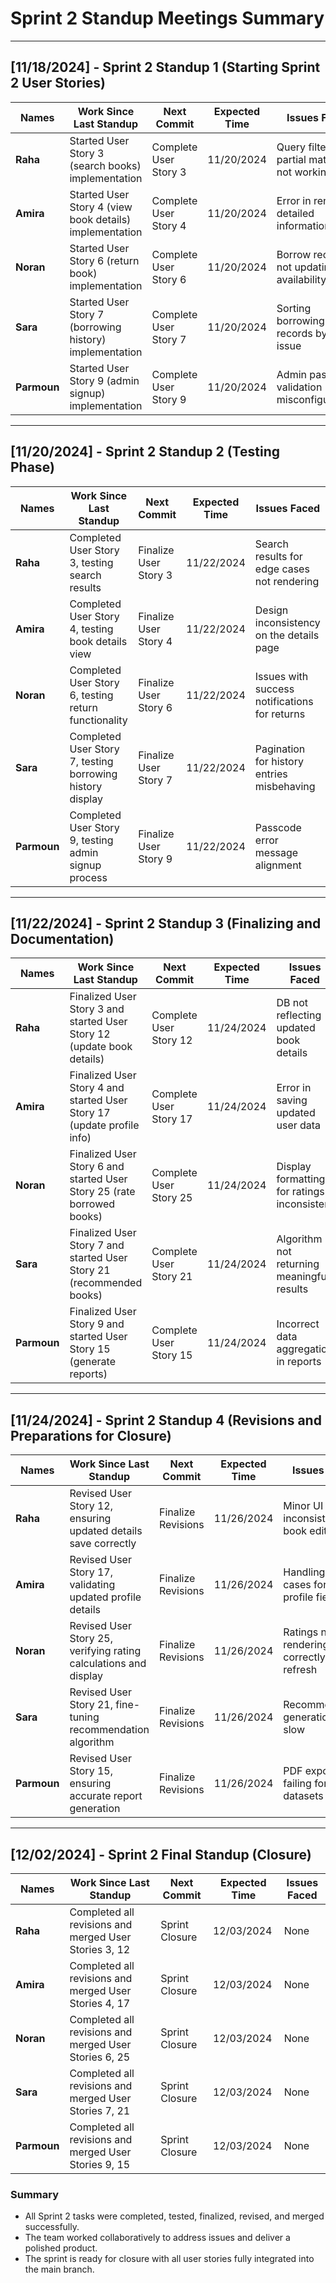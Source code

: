 # Sprint 2 Standup Meetings Summary

---

## [11/18/2024] - Sprint 2 Standup 1 (Starting Sprint 2 User Stories)

| **Names**   | **Work Since Last Standup**                                              | **Next Commit**          | **Expected Time** | **Issues Faced**                              |
|-------------|-------------------------------------------------------------------------|--------------------------|-------------------|-----------------------------------------------|
| **Raha**    | Started User Story 3 (search books) implementation                      | Complete User Story 3    | 11/20/2024        | Query filter for partial matches not working  |
| **Amira**   | Started User Story 4 (view book details) implementation                 | Complete User Story 4    | 11/20/2024        | Error in rendering detailed information       |
| **Noran**   | Started User Story 6 (return book) implementation                       | Complete User Story 6    | 11/20/2024        | Borrow record not updating availability       |
| **Sara**    | Started User Story 7 (borrowing history) implementation                 | Complete User Story 7    | 11/20/2024        | Sorting borrowing records by date issue       |
| **Parmoun** | Started User Story 9 (admin signup) implementation                      | Complete User Story 9    | 11/20/2024        | Admin passcode validation misconfigurations   |

---

## [11/20/2024] - Sprint 2 Standup 2 (Testing Phase)

| **Names**   | **Work Since Last Standup**                                              | **Next Commit**          | **Expected Time** | **Issues Faced**                              |
|-------------|-------------------------------------------------------------------------|--------------------------|-------------------|-----------------------------------------------|
| **Raha**    | Completed User Story 3, testing search results                          | Finalize User Story 3    | 11/22/2024        | Search results for edge cases not rendering   |
| **Amira**   | Completed User Story 4, testing book details view                       | Finalize User Story 4    | 11/22/2024        | Design inconsistency on the details page      |
| **Noran**   | Completed User Story 6, testing return functionality                    | Finalize User Story 6    | 11/22/2024        | Issues with success notifications for returns |
| **Sara**    | Completed User Story 7, testing borrowing history display               | Finalize User Story 7    | 11/22/2024        | Pagination for history entries misbehaving    |
| **Parmoun** | Completed User Story 9, testing admin signup process                    | Finalize User Story 9    | 11/22/2024        | Passcode error message alignment              |

---

## [11/22/2024] - Sprint 2 Standup 3 (Finalizing and Documentation)

| **Names**   | **Work Since Last Standup**                                              | **Next Commit**          | **Expected Time** | **Issues Faced**                              |
|-------------|-------------------------------------------------------------------------|--------------------------|-------------------|-----------------------------------------------|
| **Raha**    | Finalized User Story 3 and started User Story 12 (update book details)  | Complete User Story 12   | 11/24/2024        | DB not reflecting updated book details        |
| **Amira**   | Finalized User Story 4 and started User Story 17 (update profile info)  | Complete User Story 17   | 11/24/2024        | Error in saving updated user data             |
| **Noran**   | Finalized User Story 6 and started User Story 25 (rate borrowed books)  | Complete User Story 25   | 11/24/2024        | Display formatting for ratings inconsistent   |
| **Sara**    | Finalized User Story 7 and started User Story 21 (recommended books)    | Complete User Story 21   | 11/24/2024        | Algorithm not returning meaningful results    |
| **Parmoun** | Finalized User Story 9 and started User Story 15 (generate reports)     | Complete User Story 15   | 11/24/2024        | Incorrect data aggregation in reports         |

---

## [11/24/2024] - Sprint 2 Standup 4 (Revisions and Preparations for Closure)

| **Names**   | **Work Since Last Standup**                                              | **Next Commit**          | **Expected Time** | **Issues Faced**                              |
|-------------|-------------------------------------------------------------------------|--------------------------|-------------------|-----------------------------------------------|
| **Raha**    | Revised User Story 12, ensuring updated details save correctly          | Finalize Revisions       | 11/26/2024        | Minor UI inconsistency in book edit form      |
| **Amira**   | Revised User Story 17, validating updated profile details               | Finalize Revisions       | 11/26/2024        | Handling edge cases for empty profile fields  |
| **Noran**   | Revised User Story 25, verifying rating calculations and display        | Finalize Revisions       | 11/26/2024        | Ratings not rendering correctly on refresh    |
| **Sara**    | Revised User Story 21, fine-tuning recommendation algorithm             | Finalize Revisions       | 11/26/2024        | Recommendation generation too slow            |
| **Parmoun** | Revised User Story 15, ensuring accurate report generation              | Finalize Revisions       | 11/26/2024        | PDF export failing for large datasets         |

---

## [12/02/2024] - Sprint 2 Final Standup (Closure)

| **Names**   | **Work Since Last Standup**                                              | **Next Commit**          | **Expected Time** | **Issues Faced**                              |
|-------------|-------------------------------------------------------------------------|--------------------------|-------------------|-----------------------------------------------|
| **Raha**    | Completed all revisions and merged User Stories 3, 12                   | Sprint Closure           | 12/03/2024        | None                                          |
| **Amira**   | Completed all revisions and merged User Stories 4, 17                   | Sprint Closure           | 12/03/2024        | None                                          |
| **Noran**   | Completed all revisions and merged User Stories 6, 25                   | Sprint Closure           | 12/03/2024        | None                                          |
| **Sara**    | Completed all revisions and merged User Stories 7, 21                   | Sprint Closure           | 12/03/2024        | None                                          |
| **Parmoun** | Completed all revisions and merged User Stories 9, 15                   | Sprint Closure           | 12/03/2024        | None                                          |

### Summary
- All Sprint 2 tasks were completed, tested, finalized, revised, and merged successfully.
- The team worked collaboratively to address issues and deliver a polished product.
- The sprint is ready for closure with all user stories fully integrated into the main branch.
